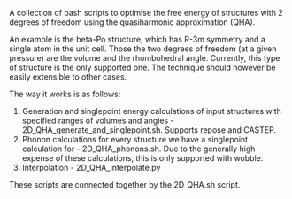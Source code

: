 A collection of bash scripts to optimise the free energy of structures with 2 degrees of freedom using the quasiharmonic approximation (QHA).

An example is the beta-Po structure, which has R-3m symmetry and a single atom in the unit cell. Those the two degrees of freedom (at a given pressure) are the volume and the rhombohedral angle. Currently, this type of structure is the only supported one. The technique should however be easily extensible to other cases.

The way it works is as follows:
1) Generation and singlepoint energy calculations of input structures with specified ranges of volumes and angles - 2D\_QHA\_generate\_and\_singlepoint.sh. Supports repose and CASTEP.
2) Phonon calculations for every structure we have a singlepoint calculation for - 2D\_QHA\_phonons.sh. Due to the generally high expense of these calculations, this is only supported with wobble.
3) Interpolation - 2D\_QHA\_interpolate.py

These scripts are connected together by the 2D\_QHA.sh script.
